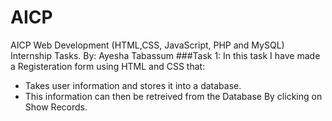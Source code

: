 # AICP
AICP Web Development (HTML,CSS, JavaScript, PHP and MySQL) Internship Tasks. By: Ayesha Tabassum
###Task 1:
In this task I have made a Registeration form using HTML and CSS that:
- Takes user information and stores it into a database.
- This information can then be retreived from the Database By clicking on Show Records. 
